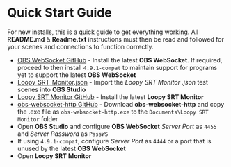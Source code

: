 Quick Start Guide
=================

For new installs, this is a quick guide to get everything working. All **README.md** & **Readme.txt** instructions must then be read and followed for your scenes and connections to function correctly.

- [OBS WebSocket GitHub](https://github.com/Palakis/obs-websocket/releases/latest) - Install the latest **OBS WebSocket**. If required, proceed to then install ```4.9.1-compat``` to maintain support for programs yet to support the latest **OBS WebSocket**
- [Loopy_SRT_Monitor.json](https://raw.githubusercontent.com/loopy750/SRT-Stats-Monitor/main/modifications/resources/Loopy_SRT_Monitor.json) - Import the _Loopy SRT Monitor .json_ test scenes into **OBS Studio**
- [Loopy SRT Monitor GitHub](https://github.com/loopy750/SRT-Stats-Monitor/releases) - Install the latest **Loopy SRT Monitor**
- [obs-websocket-http GitHub](https://github.com/IRLToolkit/obs-websocket-http/releases) - Download **obs-websocket-http** and copy the .exe file as ```obs-websocket-http.exe``` to the ```Documents\Loopy SRT Monitor``` folder
- Open **OBS Studio** and configure **OBS WebSocket** _Server Port_ as ```4455``` and _Server Password_ as ```PassWS```
- If using ```4.9.1-compat```, configure _Server Port_ as ```4444``` or a port that is unused by the latest **OBS WebSocket**
- Open **Loopy SRT Monitor**
